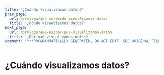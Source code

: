 ```yaml
---
title: '¿Cuándo visualizamos datos?'
prev_page:
  url: /prologo/que-es/donde-visualizamos-datos
  title: '¿Dónde visualizamos datos?'
next_page:
  url: /prologo/que-es/por-que-visualizamos-datos
  title: '¿Por qué visualizamos datos?'
comment: "***PROGRAMMATICALLY GENERATED, DO NOT EDIT. SEE ORIGINAL FILES IN /content***"
---
```

# ¿Cuándo visualizamos datos?
